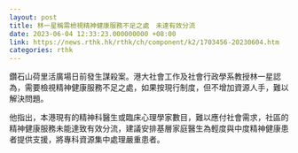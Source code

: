 ```yaml
---
layout: post
title: 林一星稱需檢視精神健康服務不足之處　未達有效分流
date: 2023-06-04 12:33:23.000000000 +08:00
link: https://news.rthk.hk/rthk/ch/component/k2/1703456-20230604.htm
categories: rthk
---
```


鑽石山荷里活廣場日前發生謀殺案。港大社會工作及社會行政學系教授林一星認為，需要檢視精神健康服務不足之處，如果按現行制度，但不增加資源人手，難以解決問題。

他指出，本港現有的精神科醫生或臨床心理學家數目，難以應付社會需求，社區的精神健康服務未能達致有效分流，建議安排基層家庭醫生為輕度與中度精神健康患者提供支援，將專科資源集中處理嚴重患者。
